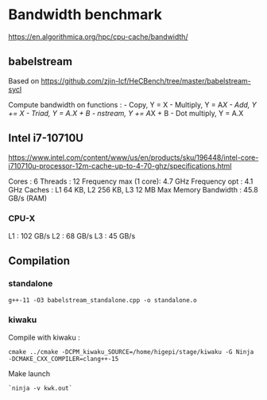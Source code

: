 # Bandwidth benchmark

https://en.algorithmica.org/hpc/cpu-cache/bandwidth/

## babelstream

Based on https://github.com/zjin-lcf/HeCBench/tree/master/babelstream-sycl

Compute bandwidth on functions :
    - Copy, Y = X
    - Multiply, Y = A*X
    - Add, Y += X
    - Triad, Y = A.X + B
    - nstream, Y += A*X + B
    - Dot multiply, Y = A.X

## Intel i7-10710U
https://www.intel.com/content/www/us/en/products/sku/196448/intel-core-i710710u-processor-12m-cache-up-to-4-70-ghz/specifications.html

Cores : 6
Threads : 12
Frequency max (1 core): 4.7 GHz
Frequency opt : 4.1 GHz
Caches : L1 64 KB, L2 256 KB, L3 12 MB
Max Memory Bandwidth : 45.8 GB/s (RAM)

### CPU-X 
L1 : 102 GB/s
L2 : 68 GB/s
L3 : 45 GB/s

## Compilation

### standalone 

``` 
g++-11 -O3 babelstream_standalone.cpp -o standalone.o
```

### kiwaku

Compile with kiwaku :

```
cmake ../cmake -DCPM_kiwaku_SOURCE=/home/higepi/stage/kiwaku -G Ninja -DCMAKE_CXX_COMPILER=clang++-15
```

Make launch
``` 
`ninja -v kwk.out`
```